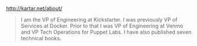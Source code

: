 http://kartar.net/about/ 
>I am the VP of Engineering at Kickstarter. I was previously VP of Services at Docker. Prior to that I was VP of Engineering at Venmo and VP Tech Operations for Puppet Labs. I have also published seven technical books.
